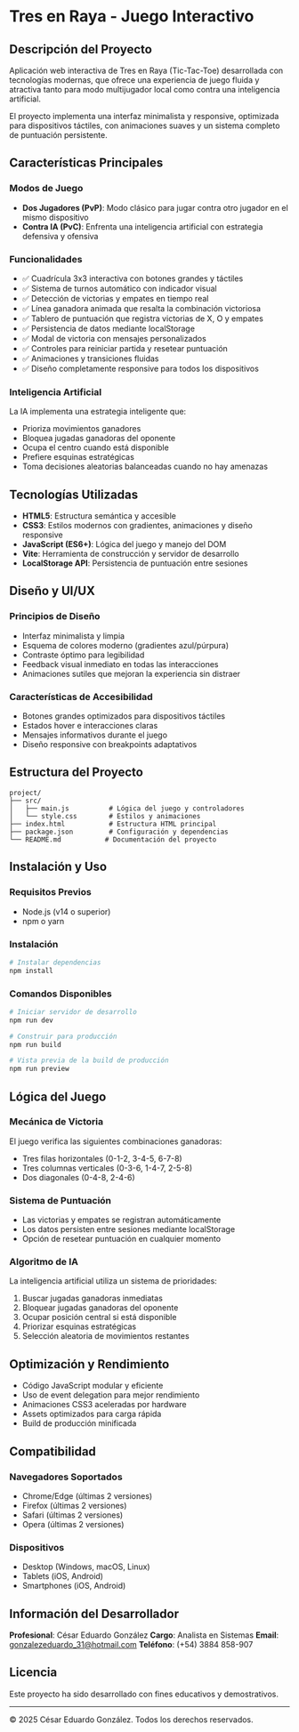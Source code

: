 # Tres en Raya - Juego Interactivo

## Descripción del Proyecto

Aplicación web interactiva de Tres en Raya (Tic-Tac-Toe) desarrollada con tecnologías modernas, que ofrece una experiencia de juego fluida y atractiva tanto para modo multijugador local como contra una inteligencia artificial.

El proyecto implementa una interfaz minimalista y responsive, optimizada para dispositivos táctiles, con animaciones suaves y un sistema completo de puntuación persistente.

## Características Principales

### Modos de Juego
- **Dos Jugadores (PvP)**: Modo clásico para jugar contra otro jugador en el mismo dispositivo
- **Contra IA (PvC)**: Enfrenta una inteligencia artificial con estrategia defensiva y ofensiva

### Funcionalidades
- ✅ Cuadrícula 3x3 interactiva con botones grandes y táctiles
- ✅ Sistema de turnos automático con indicador visual
- ✅ Detección de victorias y empates en tiempo real
- ✅ Línea ganadora animada que resalta la combinación victoriosa
- ✅ Tablero de puntuación que registra victorias de X, O y empates
- ✅ Persistencia de datos mediante localStorage
- ✅ Modal de victoria con mensajes personalizados
- ✅ Controles para reiniciar partida y resetear puntuación
- ✅ Animaciones y transiciones fluidas
- ✅ Diseño completamente responsive para todos los dispositivos

### Inteligencia Artificial
La IA implementa una estrategia inteligente que:
- Prioriza movimientos ganadores
- Bloquea jugadas ganadoras del oponente
- Ocupa el centro cuando está disponible
- Prefiere esquinas estratégicas
- Toma decisiones aleatorias balanceadas cuando no hay amenazas

## Tecnologías Utilizadas

- **HTML5**: Estructura semántica y accesible
- **CSS3**: Estilos modernos con gradientes, animaciones y diseño responsive
- **JavaScript (ES6+)**: Lógica del juego y manejo del DOM
- **Vite**: Herramienta de construcción y servidor de desarrollo
- **LocalStorage API**: Persistencia de puntuación entre sesiones

## Diseño y UI/UX

### Principios de Diseño
- Interfaz minimalista y limpia
- Esquema de colores moderno (gradientes azul/púrpura)
- Contraste óptimo para legibilidad
- Feedback visual inmediato en todas las interacciones
- Animaciones sutiles que mejoran la experiencia sin distraer

### Características de Accesibilidad
- Botones grandes optimizados para dispositivos táctiles
- Estados hover e interacciones claras
- Mensajes informativos durante el juego
- Diseño responsive con breakpoints adaptativos

## Estructura del Proyecto

```
project/
├── src/
│   ├── main.js          # Lógica del juego y controladores
│   └── style.css        # Estilos y animaciones
├── index.html           # Estructura HTML principal
├── package.json         # Configuración y dependencias
└── README.md           # Documentación del proyecto
```

## Instalación y Uso

### Requisitos Previos
- Node.js (v14 o superior)
- npm o yarn

### Instalación

```bash
# Instalar dependencias
npm install
```

### Comandos Disponibles

```bash
# Iniciar servidor de desarrollo
npm run dev

# Construir para producción
npm run build

# Vista previa de la build de producción
npm run preview
```

## Lógica del Juego

### Mecánica de Victoria
El juego verifica las siguientes combinaciones ganadoras:
- Tres filas horizontales (0-1-2, 3-4-5, 6-7-8)
- Tres columnas verticales (0-3-6, 1-4-7, 2-5-8)
- Dos diagonales (0-4-8, 2-4-6)

### Sistema de Puntuación
- Las victorias y empates se registran automáticamente
- Los datos persisten entre sesiones mediante localStorage
- Opción de resetear puntuación en cualquier momento

### Algoritmo de IA
La inteligencia artificial utiliza un sistema de prioridades:
1. Buscar jugadas ganadoras inmediatas
2. Bloquear jugadas ganadoras del oponente
3. Ocupar posición central si está disponible
4. Priorizar esquinas estratégicas
5. Selección aleatoria de movimientos restantes

## Optimización y Rendimiento

- Código JavaScript modular y eficiente
- Uso de event delegation para mejor rendimiento
- Animaciones CSS3 aceleradas por hardware
- Assets optimizados para carga rápida
- Build de producción minificada

## Compatibilidad

### Navegadores Soportados
- Chrome/Edge (últimas 2 versiones)
- Firefox (últimas 2 versiones)
- Safari (últimas 2 versiones)
- Opera (últimas 2 versiones)

### Dispositivos
- Desktop (Windows, macOS, Linux)
- Tablets (iOS, Android)
- Smartphones (iOS, Android)

## Información del Desarrollador

**Profesional**: César Eduardo González
**Cargo**: Analista en Sistemas
**Email**: gonzalezeduardo_31@hotmail.com
**Teléfono**: (+54) 3884 858-907

## Licencia

Este proyecto ha sido desarrollado con fines educativos y demostrativos.

---

© 2025 César Eduardo González. Todos los derechos reservados.
